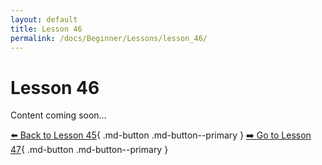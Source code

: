 ```yaml
---
layout: default
title: Lesson 46
permalink: /docs/Beginner/Lessons/lesson_46/
---
```


# Lesson 46

Content coming soon...

[⬅️ Back to Lesson 45](lesson_45.md){ .md-button .md-button--primary }  [➡️ Go to Lesson 47](lesson_47.md){ .md-button .md-button--primary }
